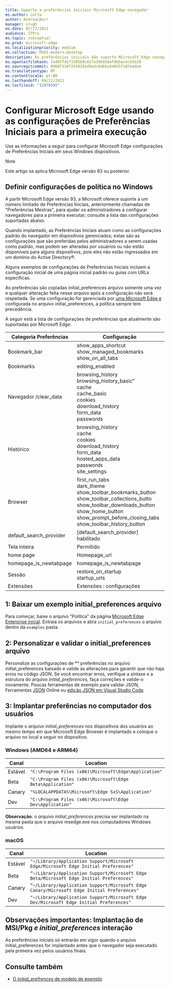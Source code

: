 ```yaml
---
title: Suporte a preferências iniciais Microsoft Edge navegador
ms.author: collw
author: AndreaLBarr
manager: srugh
ms.date: 07/27/2021
audience: ITPro
ms.topic: conceptual
ms.prod: microsoft-edge
ms.localizationpriority: medium
ms.collection: M365-modern-desktop
description: As preferências iniciais dão suporte Microsoft Edge navegador.
ms.openlocfilehash: 7a497fd2f3305b0c027a396936ef86bacbcb5b20
ms.sourcegitcommit: 8968f3107291935ed9adc84bba348d5f187eadae
ms.translationtype: MT
ms.contentlocale: pt-BR
ms.lasthandoff: 09/12/2021
ms.locfileid: "11978595"
---
```

# <a name="configure-microsoft-edge-using-initial-preferences-settings-for-the-first-run"></a>Configurar Microsoft Edge usando as configurações de Preferências Iniciais para a primeira execução

Use as informações a seguir para configurar Microsoft Edge configurações de Preferências Iniciais em seus Windows dispositivos.

> [!Note]
> Este artigo se aplica Microsoft Edge versão 93 ou posterior.

## <a name="configure-policy-settings-on-windows"></a>Definir configurações de política no Windows

A partir Microsoft Edge versão 93, a Microsoft oferece suporte a um número limitado de Preferências Iniciais, anteriormente chamadas de "Preferências Mestras", para ajudar os administradores a configurar navegadores para a primeira executar; consulte a lista das configurações suportadas abaixo.  

Quando implantado, as Preferências Iniciais atuam como as configurações padrão do navegador em dispositivos gerenciados; estas são as configurações que são preferidas pelos administradores a serem usadas como padrão, mas podem ser alteradas por usuários ou não estão disponíveis para alguns dispositivos, pois eles não estão ingressados em um domínio do Active Directory®.

Alguns exemplos de configurações de Preferências Iniciais incluem a configuração inicial de uma página inicial padrão ou guias com URLs específicas.

As preferências são copiadas initial_preferences arquivo somente uma vez e qualquer alteração feita nesse arquivo após a configuração não será respeitada. Se uma configuração for gerenciada por [uma Microsoft Edge e](/deployedge/microsoft-edge-policies) configurada no arquivo initial_preferences, a política sempre tem precedência.

A seguir está a lista de configurações de preferências que atualmente são suportadas por Microsoft Edge:

| Categoria Preferências | Configuração |
| - | - |
| Bookmark_bar | show_apps_shortcut<br>show_managed_bookmarks<br>show_on_all_tabs |
| Bookmarks | editing_enabled |
| Navegador /clear_data | browsing_history<br>browsing_history_basic"<br>cache<br>cache_basic<br>cookies<br>download_history<br>form_data<br>passwords |
| Histórico | browsing_history<br>cache<br>cookies<br>download_history<br>form_data<br>hosted_apps_data<br>passwords<br>site_settings |
| Browser | first_run_tabs<br>dark_theme<br>show_toolbar_bookmarks_button<br>show_toolbar_collections_butto<br>show_toolbar_downloads_button<br>show_home_button<br>show_prompt_before_closing_tabs<br>show_toolbar_history_button |
| default_search_provider | [default_search_provider] habilitado |
| Tela inteira | Permitido |
| home page | Homepage_url |
| homepage_is_newtabpage | homepage_is_newtabpage |
| Sessão | restore_on_startup<br>startup_urls |
| Extensões | Extensões : configurações |

## <a name="1-download-an-example-initial_preferences-file"></a>1: Baixar um exemplo initial_preferences arquivo

Para começar, baixe o arquivo "Política" da página [Microsoft Edge Enterprise inicial](https://www.microsoft.com/edge/business/download). Extraia os arquivos e abra `initial_preferences` o arquivo dentro da `examples` pasta.

## <a name="2-customize-and-validate-the-initial_preferences-file"></a>2: Personalizar e validar o initial_preferences arquivo

Personalize as configurações de ** preferências no arquivo initial_preferences baixado e valide as alterações para garantir que não haja erros no código JSON. Se você encontrar erros, verifique a sintaxe e a estrutura do arquivo *initial_preferences,* faça correções e valide-o novamente. Poucas ferramentas de exemplo para validar JSON, Ferramentas [JSON](https://jsonformatter.org/) Online ou [edição JSON em Visual Studio Code](https://code.visualstudio.com/docs/languages/json).

## <a name="3-deploy-preferences-to-users-computer"></a>3: Implantar preferências no computador dos usuários

Implante o *arquivo initial_preferences* nos dispositivos dos usuários ao mesmo tempo em que Microsoft Edge Browser é implantado e coloque o arquivo no local a seguir no dispositivo.

### <a name="windows-amd64-and-arm64"></a>Windows (AMD64 e ARM64)

| Canal | Location |
| - | - |
| Estável | `"C:\Program Files (x86)\Microsoft\Edge\Application"` |
| Beta | `"C:\Program Files (x86)\Microsoft\Edge Beta\Application"` |
|Canary | `"%LOCALAPPDATA%\Microsoft\Edge SxS\Application"` |
| Dev | `"C:\Program Files (x86)\Microsoft\Edge Dev\Application"` |

**Observação**: o *arquivo initial_preferences* precisa ser implantado na mesma pasta que o arquivo msedge.exe nos computadores Windows usuários.  

### <a name="macos"></a>macOS

| Canal | Location |
| - | - |
| Estável | `"~/Library/Application Support/Microsoft Edge/Microsoft Edge Initial Preferences"` |
| Beta | `“~/Library/Application Support/Microsoft Edge Beta/Microsoft Edge Initial Preferences"` |
| Canary | `“~/Library/Application Support/Microsoft Edge Canary/Microsoft Edge Initial Preferences"` |
| Dev | `"~/Library/Application Support/Microsoft Edge Dev/Microsoft Edge Initial Preferences"` |

## <a name="important-notes-msi--pkg-deployment-and-initial_preferences-interaction"></a>Observações importantes: Implantação de MSI/Pkg *e initial_preferences* interação

As preferências iniciais só entrarão em vigor quando o arquivo initial_preferences for implantado antes que o navegador seja executado pela primeira vez pelos usuários finais.  

## <a name="see-also"></a>Consulte também

- [O *initial_prefrences* de modelo de exemplo](https://www.microsoft.com/edge/business/download)
